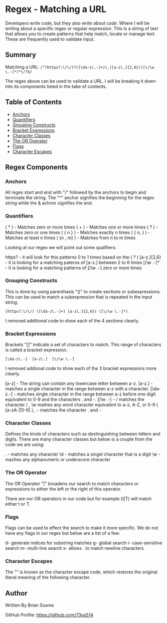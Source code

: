 # Regex - Matching a URL

Developers write code, but they also *write about code*. Where I will be writing about a specific regex or regular expression.  This is a string of text that allows you to create patterns that help match, locate or manage text.  These are frequently used to validate input.

## Summary

Matching a URL: `/^(https?:\/\/)?([\da-z\.-]+)\.([a-z\.]{2,6})([\/\w \.-]*)*\/?$/`

The regex above can be used to validate a URL.  I will be breaking it down into its components listed in the tabe of contents.

## Table of Contents

- [Anchors](#anchors)
- [Quantifiers](#quantifiers)
- [Grouping Constructs](#grouping-constructs)
- [Bracket Expressions](#bracket-expressions)
- [Character Classes](#character-classes)
- [The OR Operator](#the-or-operator)
- [Flags](#flags)
- [Character Escapes](#character-escapes)

## Regex Components

### Anchors

All regex start and end with "/" followed by the anchors to begin and terminate the string.
The "^" anchor signifies the beginning for the regex string while the & achnor signifies the end.

### Quantifiers

( * ) - Matches zero or more times
( + ) - Matches one or more times
( ? ) - Matches zero or one times
( { n } ) - Matches exactly n times
( { n, } ) - Matches at least n times
( {n , m} ) - Matches from n to m times

Looking at our regex we will point out some qualifiers:

https? - it will look for this patterns 0 to 1 times based on the ( ? )
[a-z\.]{2,6} - it is looking for a matching paterns of [a-z\.] between 2 to 6 times
[\/\w \.-]* - it is looking for a matching patterns of [\/\w \.-] zero or more times

### Grouping Constructs

This is done by using parenthasis "()" to create sections or subexpressions.  This can be used to match a subexpression that is repeated in the input string.

`(https?:\/\/) ([\da-z\.-]+) [a-z\.]{2,6}) ([\/\w \.-]*)`

I removed additional code to show each of the 4 sections clearly.

### Bracket Expressions

Brackets "[]" indicate a set of characters to match.  This range of characters is called a bracket expression.

`[\da-z\.-]  [a-z\.]  [\/\w \.-]`

I removed addional code to show each of the 3 bracket expressions more clearly.

[a-z] - The string can contain any lowercase letter between a-z.
[a-z\.] - matches a single character in the range between a-z with a character.
[\da-z\.-] - matches single character in the range between a-z before one digit equivalent to 0-9 and the characters . and -.
[\/\w \.-] - \/ matches the character / , \w mathes any word character equivalent to a-z, A-Z, or 0-9 ( [a-zA-Z0-9] ), \.- matches the character . and -

### Character Classes

Defines the kinds of characters such as destinguishing between letters and digits.  There are many character classes but below is a couple from the code we are using:

. - matches any character
\d - matches a singel character that is a digit
\w - maches any alphanumeric or underscore character

### The OR Operator

The OR Operator "|" broadens our search to match characters or expressions to either the left or the right of this operator.

There are nor OR operators in our code but for example (t|T) will match either t or T.

### Flags

Flags can be used to effect the search to make it more specific.  We do not have any flags in our regex but below are a list of a few:

d- generate indices for substring matches
g- global search
i- case-sensitive search
m- multi-line search
s- allows . to match newline characters

### Character Escapes

The "\" is known as the character escape code, which restores the original literal meaning of the following character.

## Author

Written By Brian Soares

GitHub Profile:
https://github.com/73gs514